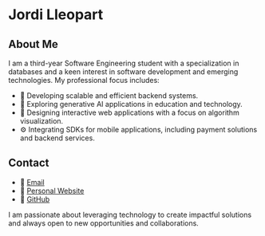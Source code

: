 # Jordi Lleopart

## About Me
I am a third-year Software Engineering student with a specialization in databases and a keen interest in software development and emerging technologies. My professional focus includes:
- 🔧 Developing scalable and efficient backend systems.
- 🤖 Exploring generative AI applications in education and technology.
- 🎨 Designing interactive web applications with a focus on algorithm visualization.
- ⚙️ Integrating SDKs for mobile applications, including payment solutions and backend services.

## Contact
- 📧 [Email](mailto:your-email@example.com)
- 🔗 [Personal Website](https://jordilleopart.com)
- 🔰 [GitHub](https://github.com/your-github-profile)

I am passionate about leveraging technology to create impactful solutions and always open to new opportunities and collaborations.


